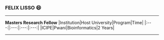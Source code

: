 ### FELIX LISSO :smile:
---
**Masters Research Fellow**
|Institution|Host University|Program|Time|
|:---:|:---:|:---:|:---:|
|ICIPE|Pwani|Bioinformatics|2 Years|

---

